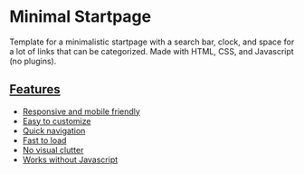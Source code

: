 # Minimal Startpage

Template for a minimalistic startpage with a search bar, clock, and space for a lot of links that can be categorized. Made with HTML, CSS, and Javascript (no plugins).

<p align="center">
  <a href="https://github.com/kaidevrim/startpage.devrim.tech/blob/master/LICENSE" alt="License">
</p>

## Features

* Responsive and mobile friendly
* Easy to customize
* Quick navigation
* Fast to load
* No visual clutter
* Works without Javascript
